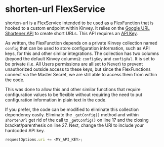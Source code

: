 # shorten-url FlexService

shorten-url is a FlexService intended to be used as a FlexFunction that is hooked to a custom endpoint within Kinvey. It relies on the [Google URL Shortener API](https://developers.google.com/url-shortener/v1/getting_started) to create short URLs. This API requires an [API Key](https://developers.google.com/url-shortener/v1/getting_started#APIKey).

As written, the FlexFunction depends on a private Kinvey collection named `config` that can be used to store configuration information, such as API keys, for this and other similar integrations. The collection has two columns (beyond the default Kinvey columns): `configKey` and `configVal`. It is set to be private (i.e. All Users permissions are all set to Never) to prevent unauthorized outside access to these keys, but since the FlexFunctions connect via the Master Secret, we are still able to access them from within the code.

This was done to allow this and other similar functions that require configuration values to be flexible without requiring the need to put configuration information in plain text in the code.

If you prefer, the code can be modified to eliminate this collection dependency easily. Eliminate the `_getConfig()` method and within `shortenUrl` get rid of the call to `_getConfig()` on line 17 and the closing bracket/parenthesis on line 27. Next, change the URI to include your hardcoded API key.

```javascript
requestOptions.uri += <MY_API_KEY>;
```